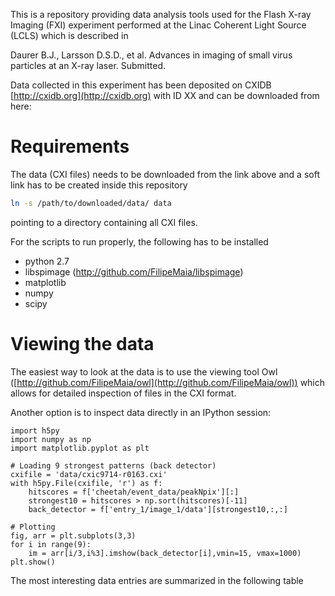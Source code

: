 This is a repository providing data analysis tools used for the Flash X-ray Imaging (FXI) experiment performed 
at the Linac Coherent Light Source (LCLS) which is described in 

Daurer B.J., Larsson D.S.D., et al. Advances in imaging of small virus particles at an X-ray laser. Submitted.

Data collected in this experiment has been deposited on CXIDB [http://cxidb.org](http://cxidb.org) with ID XX and can be 
downloaded from here: 

# Requirements
The data (CXI files) needs to be downloaded from the link above and a soft link has to be created inside this repository

```bash
ln -s /path/to/downloaded/data/ data
```

pointing to a directory containing all CXI files.

For the scripts to run properly, the following has to be installed
* python 2.7
* libspimage (http://github.com/FilipeMaia/libspimage)
* matplotlib
* numpy
* scipy

# Viewing the data
The easiest way to look at the data is to use the viewing tool Owl ([http://github.com/FilipeMaia/owl](http://github.com/FilipeMaia/owl)) 
which allows for detailed inspection of files in the CXI format.

Another option is to inspect data directly in an IPython session:

```ipython
import h5py
import numpy as np
import matplotlib.pyplot as plt

# Loading 9 strongest patterns (back detector)
cxifile = 'data/cxic9714-r0163.cxi'
with h5py.File(cxifile, 'r') as f:
    hitscores = f['cheetah/event_data/peakNpix'][:]
    strongest10 = hitscores > np.sort(hitscores)[-11]
    back_detector = f['entry_1/image_1/data'][strongest10,:,:]

# Plotting
fig, arr = plt.subplots(3,3)
for i in range(9):
    im = arr[i/3,i%3].imshow(back_detector[i],vmin=15, vmax=1000)    
plt.show()
```

The most interesting data entries are summarized in the following table

